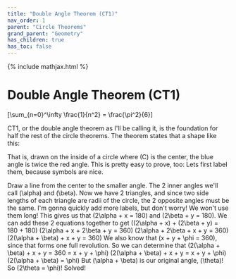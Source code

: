 ```yaml
---
title: "Double Angle Theorem (CT1)"
nav_order: 1
parent: "Circle Theorems"
grand_parent: "Geometry"
has_children: true
has_toc: false
---
```


{% include mathjax.html %}

# Double Angle Theorem (CT1)

\[\sum_{n=0}^\infty \frac{1}{n^2} = \frac{\pi^2}{6}\]

CT1, or the double angle theorem as I'll be calling it, is the foundation for half the rest of the circle theorems. The theorem states that a shape like this:

That is, drawn on the inside of a circle where \(C\) is the center, the blue angle is twice the red angle.
This is pretty easy to prove, too:
Lets first label them, because symbols are nice.

Draw a line from the center to the smaller angle.
The 2 inner angles we'll call \(\alpha\) and \(\beta\).
Now we have 2 triangles, and since two side lengths of each triangle are radii of the circle, the 2 opposite angles must be the same.
I'm gonna quickly add more labels, but don't worry! We won't use them long!
This gives us that \(2\alpha + x = 180\) and \(2\beta + y = 180\). We can add these 2 equations together to get 
\((2\alpha + x) + (2\beta + y) = 180 + 180\)
\(2\alpha + x + 2\beta + y = 360\)
\(2\alpha + 2\beta + x + y = 360\)
\(2(\alpha + \beta) + x + y = 360\)
We also know that \(x + y + \phi = 360\), since that forms one full revolution. So we can determine that
\(2(\alpha + \beta) + x + y = 360 = x + y + \phi\)
\(2(\alpha + \beta) + x + y = x + y + \phi\)
\(2(\alpha + \beta) = \phi\)
But \(\alpha + \beta\) is our original angle, \(\theta\)! So \(2\theta = \phi\)!
Solved!
